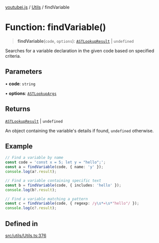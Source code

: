 [youtubei.js](../../../README.md) / [Utils](../README.md) / findVariable

# Function: findVariable()

> **findVariable**(`code`, `options`): [`ASTLookupResult`](../type-aliases/ASTLookupResult.md) \| `undefined`

Searches for a variable declaration in the given code based on specified criteria.

## Parameters

• **code**: `string`

• **options**: [`ASTLookupArgs`](../type-aliases/ASTLookupArgs.md)

## Returns

[`ASTLookupResult`](../type-aliases/ASTLookupResult.md) \| `undefined`

An object containing the variable's details if found, `undefined` otherwise.

## Example

```ts
// Find a variable by name
const code = 'const x = 5; let y = "hello";';
const a = findVariable(code, { name: 'y' });
console.log(a?.result);

// Find a variable containing specific text
const b = findVariable(code, { includes: 'hello' });
console.log(b?.result);

// Find a variable matching a pattern
const c = findVariable(code, { regexp: /y\s*=\s*"hello"/ });
console.log(c?.result);
```

## Defined in

[src/utils/Utils.ts:376](https://github.com/LuanRT/YouTube.js/blob/4ae0cc5c523a2080e68d6c0c1437c78fe318ea30/src/utils/Utils.ts#L376)
